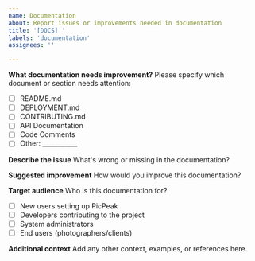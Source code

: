 ```yaml
---
name: Documentation
about: Report issues or improvements needed in documentation
title: '[DOCS] '
labels: 'documentation'
assignees: ''

---
```


**What documentation needs improvement?**
Please specify which document or section needs attention:
- [ ] README.md
- [ ] DEPLOYMENT.md
- [ ] CONTRIBUTING.md
- [ ] API Documentation
- [ ] Code Comments
- [ ] Other: ___________

**Describe the issue**
What's wrong or missing in the documentation?

**Suggested improvement**
How would you improve this documentation?

**Target audience**
Who is this documentation for?
- [ ] New users setting up PicPeak
- [ ] Developers contributing to the project
- [ ] System administrators
- [ ] End users (photographers/clients)

**Additional context**
Add any other context, examples, or references here.